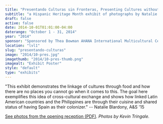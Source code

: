 ```yaml
---
title: "Presentando Culturas sin Fronteras, Presenting Cultures without Borders"
subtitle: "a Hispanic Heritage Month exhibit of photographs by Natalie Blardony, A&S '15"
draft: false
active: false
date: 2014-10-01T01:01:00-04:00
daterange: "October 1 - 31, 2014"
year: "2014"
sponsor: "Sponsored by Thea Bowman AHANA International Multicultural Center at BC Student Affairs and The Boston College Libraries"
location: "lvl1"
slug: "presentando-culturas"
image: "2014/10-pres.jpg"
imagethumb: "2014/10-pres-thumb.png"
imagealt: "Exhibit Poster"
style: "default"
type: "exhibits"
---
```


<p>"This exhibit demonstrates the linkage of cultures through food and   how there are no places you cannot go when it comes to this. The   goal here exemplifies this idea of cross-cultural exchange and shows how   linked Latin American countries and the Philippines are through their   cuisine and shared status of having Spain as their colonizer." --   Natalie Blardony, A&amp;S '15</p>
<p><a href="https://library.bc.edu/images/exhibits/lvl1/2014/presento.pdf">See photos from the opening reception (PDF)</a>. <em>Photos by Kevin Tringale.</em></p>
